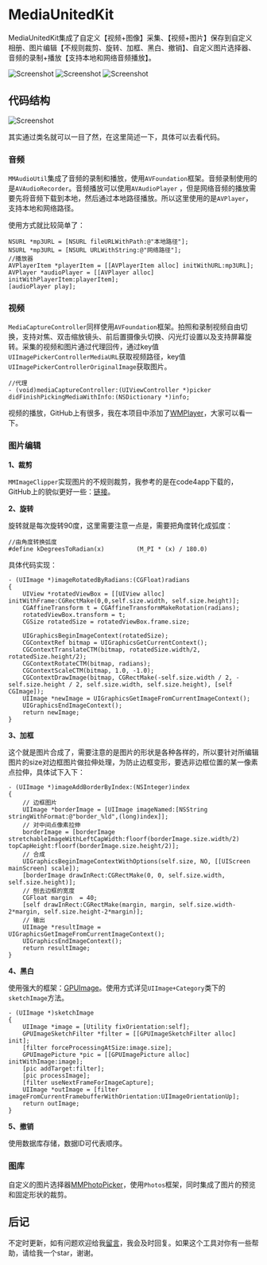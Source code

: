 # MediaUnitedKit

MediaUnitedKit集成了自定义【视频+图像】采集、【视频+图片】保存到自定义相册、图片编辑【不规则裁剪、旋转、加框、黑白、撤销】、自定义图片选择器、音频的录制+播放【支持本地和网络音频播放】。

![Screenshot](https://github.com/CheeryLau/MediaUnitedKit/blob/master/Screenshot/screenshot.gif)
![Screenshot](https://github.com/CheeryLau/MediaUnitedKit/blob/master/Screenshot/editor.png)
![Screenshot](https://github.com/CheeryLau/MediaUnitedKit/blob/master/Screenshot/gallery.png)

## 代码结构
![Screenshot](https://github.com/CheeryLau/MediaUnitedKit/blob/master/Screenshot/framework.png)

其实通过类名就可以一目了然，在这里简述一下，具体可以去看代码。

### 音频
`MMAudioUtil`集成了音频的录制和播放，使用`AVFoundation`框架。音频录制使用的是`AVAudioRecorder`。音频播放可以使用`AVAudioPlayer` ，但是网络音频的播放需要先将音频下载到本地，然后通过本地路径播放。所以这里使用的是`AVPlayer`，支持本地和网络路径。

使用方式就比较简单了：

```objc
NSURL *mp3URL = [NSURL fileURLWithPath:@"本地路径"];
NSURL *mp3URL = [NSURL URLWithString:@"网络路径"];
//播放器
AVPlayerItem *playerItem = [[AVPlayerItem alloc] initWithURL:mp3URL];
AVPlayer *audioPlayer = [[AVPlayer alloc] initWithPlayerItem:playerItem];
[audioPlayer play];
```

### 视频

`MediaCaptureController`同样使用`AVFoundation`框架。拍照和录制视频自由切换，支持对焦、双击缩放镜头、前后置摄像头切换、闪光灯设置以及支持屏幕旋转。采集的视频和图片通过代理回传，通过key值`UIImagePickerControllerMediaURL`获取视频路径，key值`UIImagePickerControllerOriginalImage`获取图片。

```objc
//代理
- (void)mediaCaptureController:(UIViewController *)picker didFinishPickingMediaWithInfo:(NSDictionary *)info;
```

视频的播放，GitHub上有很多，我在本项目中添加了[WMPlayer](https://github.com/zhengwenming/WMPlayer)，大家可以看一下。

### 图片编辑

**1、裁剪**

`MMImageClipper`实现图片的不规则裁剪，我参考的是在code4app下载的，GitHub上的貌似更好一些：[链接](https://github.com/jberlana/JBCroppableView)。

**2、旋转**

旋转就是每次旋转90度，这里需要注意一点是，需要把角度转化成弧度：

```
//由角度转换弧度
#define kDegreesToRadian(x)         (M_PI * (x) / 180.0)
```

具体代码实现：

```
- (UIImage *)imageRotatedByRadians:(CGFloat)radians
{
    UIView *rotatedViewBox = [[UIView alloc] initWithFrame:CGRectMake(0,0,self.size.width, self.size.height)];
    CGAffineTransform t = CGAffineTransformMakeRotation(radians);
    rotatedViewBox.transform = t;
    CGSize rotatedSize = rotatedViewBox.frame.size;
    
    UIGraphicsBeginImageContext(rotatedSize);
    CGContextRef bitmap = UIGraphicsGetCurrentContext();
    CGContextTranslateCTM(bitmap, rotatedSize.width/2, rotatedSize.height/2);
    CGContextRotateCTM(bitmap, radians);
    CGContextScaleCTM(bitmap, 1.0, -1.0);
    CGContextDrawImage(bitmap, CGRectMake(-self.size.width / 2, -self.size.height / 2, self.size.width, self.size.height), [self CGImage]);
    UIImage *newImage = UIGraphicsGetImageFromCurrentImageContext();
    UIGraphicsEndImageContext();
    return newImage;
}
```

**3、加框**

这个就是图片合成了，需要注意的是图片的形状是各种各样的，所以要针对所编辑图片的size对边框图片做拉伸处理，为防止边框变形，要选非边框位置的某一像素点拉伸，具体试下入下：


```
- (UIImage *)imageAddBorderByIndex:(NSInteger)index
{
    // 边框图片
    UIImage *borderImage = [UIImage imageNamed:[NSString stringWithFormat:@"border_%ld",(long)index]];
    // 对中间点像素拉伸
    borderImage = [borderImage stretchableImageWithLeftCapWidth:floorf(borderImage.size.width/2) topCapHeight:floorf(borderImage.size.height/2)];
    // 合成
    UIGraphicsBeginImageContextWithOptions(self.size, NO, [[UIScreen mainScreen] scale]);
    [borderImage drawInRect:CGRectMake(0, 0, self.size.width, self.size.height)];
    // 刨去边框的宽度
    CGFloat margin  = 40;
    [self drawInRect:CGRectMake(margin, margin, self.size.width-2*margin, self.size.height-2*margin)];
    // 输出
    UIImage *resultImage = UIGraphicsGetImageFromCurrentImageContext();
    UIGraphicsEndImageContext();
    return resultImage;
}
```

**4、黑白**

使用强大的框架：[GPUImage](https://github.com/BradLarson/GPUImage)。使用方式详见`UIImage+Category`类下的`sketchImage`方法。

```
- (UIImage *)sketchImage
{
    UIImage *image = [Utility fixOrientation:self];
    GPUImageSketchFilter *filter = [[GPUImageSketchFilter alloc] init];
    [filter forceProcessingAtSize:image.size];
    GPUImagePicture *pic = [[GPUImagePicture alloc] initWithImage:image];
    [pic addTarget:filter];
    [pic processImage];
    [filter useNextFrameForImageCapture];
    UIImage *outImage = [filter imageFromCurrentFramebufferWithOrientation:UIImageOrientationUp];
    return outImage;
}
```

**5、撤销**

使用数据库存储，数据ID可代表顺序。

### 图库

自定义的图片选择器[MMPhotoPicker](https://github.com/CheeryLau/MMPhotoPicker)，使用`Photos`框架，同时集成了图片的预览和固定形状的裁剪。

## 后记

不定时更新，如有问题欢迎给我[留言](https://github.com/CheeryLau/MediaUnitedKit/issues)，我会及时回复。如果这个工具对你有一些帮助，请给我一个star，谢谢。

